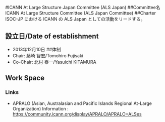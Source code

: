 #ICANN At Large Structure Japan Committee (ALS Japan)
##Committee名
ICANN At Large Structure Committee (ALS Japan Committee)
##Charter
ISOC-JP における ICANN の ALS Japan としての活動をリードする。
## 設立日/Date of establishment
*  2013年12月10日
##体制
* Chair: 藤崎 智宏/Tomohiro Fujisaki
* Co-Chair: 北村 泰一/Yasuichi KITAMURA
## Work Space
### Links
*  APRALO (Asian, Australasian and Pacific Islands Regional At-Large Organization) Information : https://community.icann.org/display/APRALO/APRALO+ALSes
